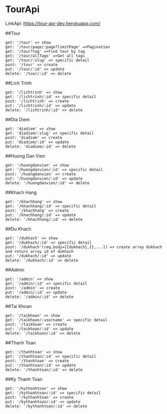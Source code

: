# TourApi
LinkApi: https://tour-api-dev.herokuapp.com/

 ##Tour
 
    get: '/tour' => show
    get: '/tour/page/:page?limitPage' =>Pagination
    get: '/tour?tag' =>Find tour by tag
    get: '/tour/allTags' =>Get all tags
    get: '/tour/:slug' => specific detail
    post: '/tour' => create
    put: '/tour/:id' => update
    delete: '/tour/:id' => delete

 ##Lich Trinh
 
    get: '/lichtrinh' => show
    get: '/lichtrinh/:id' => specific detail
    post: '/lichtrinh' => create
    put: '/lichtrinh/:id' => update
    delete: '/lichtrinh/:id' => delete
    
 ##Dia Diem
 
    get: 'diadiem' => show
    get: 'diadiem/:slug' => specific detail
    post: 'diadiem' => create
    put: 'diadiem/:id' => update
    delete: 'diadiem/:id' => delete
    
 ##Huong Dan Vien
 
    get: '/huongdanvien' => show
    get: '/huongdanvien/:id' => specific detail
    post: '/huongdanvien' => create
    put: '/huongdanvien/:id' => update
    delete: '/huongdanvien/:id' => delete
    
 ##Khach Hang
 
    get: '/khachhang' => show
    get: '/khachhang/:id' => specific detail
    post: '/khachhang' => create
    put: '/khachhang/:id' => update
    delete: '/khachhang/:id' => delete

 ##Du Khach
 
    get: '/dukhach' => show
    get: '/dukhach/:id' => specific detail
    post: '/dukhach'(req.body=[{dukhach},{},...]) => create array dukhach and return array id of dukhach
    put: '/dukhach/:id' => update
    delete: '/dukhach/:id' => delete
    
 ##Admin   
 
    get: '/admin' => show
    get: '/admin/:id' => specific detail
    post: '/admin' => create
    put: '/admin/:id' => update
    delete: '/admin/:id' => delete
    
 ##Tai Khoan
 
    get: '/taikhoan' => show
    get: '/taikhoan/:username' => specific detail
    post: '/taikhoan' => create
    put: '/taikhoan/:id' => update
    delete: '/taikhoan/:id' => delete

 ##Thanh Toan   
 
    get: '/thanhtoan' => show
    get: '/thanhtoan/:id' => specific detail
    post: '/thanhtoan' => create
    put: '/thanhtoan/:id' => update
    delete: '/thanhtoan/:id' => delete

 ##Ky Thanh Toan   
 
    get: '/kythanhtoan' => show
    get: '/kythanhtoan/:id' => specific detail
    post: '/kythanhtoan' => create
    put: '/kythanhtoan/:id' => update
    delete: '/kythanhtoan/:id' => delete
